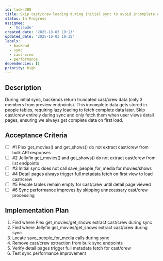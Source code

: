 ```yaml
---
id: task-388
title: Skip cast/crew loading during initial sync to avoid incomplete data
status: In Progress
assignee:
  - '@claude'
created_date: '2025-10-03 19:13'
updated_date: '2025-10-03 19:15'
labels:
  - backend
  - sync
  - cast-crew
  - performance
dependencies: []
priority: high
---
```


## Description

During initial sync, backends return truncated cast/crew data (only 3 members from preview endpoints). This incomplete data gets stored in people tables, requiring lazy loading to fetch complete data later. Skip cast/crew entirely during sync and only fetch them when user views detail pages, ensuring we always get complete data on first load.

## Acceptance Criteria
<!-- AC:BEGIN -->
- [ ] #1 Plex get_movies() and get_shows() do not extract cast/crew from bulk API responses
- [ ] #2 Jellyfin get_movies() and get_shows() do not extract cast/crew from list endpoints
- [ ] #3 Initial sync does not call save_people_for_media for movies/shows
- [ ] #4 Detail pages always trigger full metadata fetch on first view to load cast/crew
- [ ] #5 People tables remain empty for cast/crew until detail page viewed
- [ ] #6 Sync performance improves by skipping unnecessary cast/crew processing
<!-- AC:END -->

## Implementation Plan

1. Find where Plex get_movies/get_shows extract cast/crew during sync
2. Find where Jellyfin get_movies/get_shows extract cast/crew during sync
3. Locate save_people_for_media calls during sync
4. Remove cast/crew extraction from bulk sync endpoints
5. Verify detail pages trigger full metadata fetch for cast/crew
6. Test sync performance improvement

